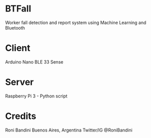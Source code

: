 # BTFall
Worker fall detection and report system using Machine Learning and Bluetooth

# Client 
Arduino Nano BLE 33 Sense

# Server 
Raspberry Pi 3 - Python script

# Credits
Roni Bandini
Buenos Aires, Argentina
Twitter/IG @RoniBandini
